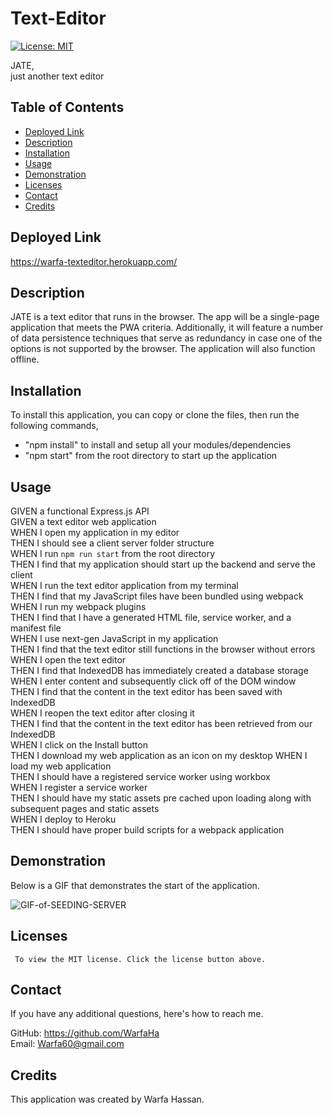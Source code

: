 # Text-Editor
[![License: MIT](https://img.shields.io/badge/License-MIT-blue.svg)](https://opensource.org/licenses/MIT)

JATE, <br/>
just another text editor

## Table of Contents
* [Deployed Link](#deployed-link)
* [Description](#description)
* [Installation](#installation)
* [Usage](#usage)
* [Demonstration](#demonstration)
* [Licenses](#licenses)
* [Contact](#contact)
* [Credits](#credits)

## Deployed Link

https://warfa-texteditor.herokuapp.com/

## Description
JATE is a text editor that runs in the browser. The app will be a single-page application that meets the PWA criteria. Additionally, it will feature a number of data persistence techniques that serve as redundancy in case one of the options is not supported by the browser. The application will also function offline.

## Installation
To install this application, you can copy or clone the files, then run the following commands,

- "npm install" to install and setup all your modules/dependencies
- "npm start" from the root directory to start up the application

## Usage

GIVEN a functional Express.js API<br/>
GIVEN a text editor web application<br/>
WHEN I open my application in my editor<br/>
THEN I should see a client server folder structure<br/>
WHEN I run `npm run start` from the root directory<br/>
THEN I find that my application should start up the backend and serve the client<br/>
WHEN I run the text editor application from my terminal<br/>
THEN I find that my JavaScript files have been bundled using webpack<br/>
WHEN I run my webpack plugins<br/>
THEN I find that I have a generated HTML file, service worker, and a manifest file<br/>
WHEN I use next-gen JavaScript in my application<br/>
THEN I find that the text editor still functions in the browser without errors<br/>
WHEN I open the text editor<br/>
THEN I find that IndexedDB has immediately created a database storage<br/>
WHEN I enter content and subsequently click off of the DOM window<br/>
THEN I find that the content in the text editor has been saved with IndexedDB<br/>
WHEN I reopen the text editor after closing it<br/>
THEN I find that the content in the text editor has been retrieved from our IndexedDB<br/>
WHEN I click on the Install button<br/>
THEN I download my web application as an icon on my desktop
WHEN I load my web application<br/>
THEN I should have a registered service worker using workbox<br/>
WHEN I register a service worker<br/>
THEN I should have my static assets pre cached upon loading along with subsequent pages and static assets<br/>
WHEN I deploy to Heroku<br/>
THEN I should have proper build scripts for a webpack application<br/>

## Demonstration 
Below is a GIF that demonstrates the start of the application.

![GIF-of-SEEDING-SERVER](./assets/)

## Licenses
     To view the MIT license. Click the license button above.

## Contact
If you have any additional questions, here's how to reach me.

GitHub: https://github.com/WarfaHa  
Email: Warfa60@gmail.com

## Credits

This application was created by Warfa Hassan.
